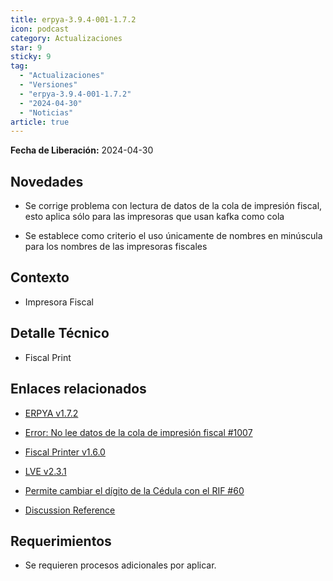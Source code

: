 ```yaml
---
title: erpya-3.9.4-001-1.7.2
icon: podcast
category: Actualizaciones
star: 9
sticky: 9
tag:
  - "Actualizaciones"
  - "Versiones"
  - "erpya-3.9.4-001-1.7.2"
  - "2024-04-30"
  - "Noticias"
article: true
---
```


**Fecha de Liberación:** 2024-04-30

## Novedades

- Se corrige problema con lectura de datos de la cola de impresión fiscal, esto aplica sólo para las impresoras que usan kafka como cola

- Se establece como criterio el uso únicamente de nombres en minúscula para los nombres de las impresoras fiscales

## Contexto

- Impresora Fiscal

## Detalle Técnico

- Fiscal Print

## Enlaces relacionados

- [ERPYA v1.7.2](https://github.com/erpya/adempiere_patch_zk/releases/tag/1.7.2)

- [Error: No lee datos de la cola de impresión fiscal #1007](https://github.com/erpcya/Control-ERPYA/issues/1007)

- [Fiscal Printer v1.6.0](https://github.com/erpya/fiscal-printer/releases/tag/1.6.0)

- [LVE v2.3.1](https://github.com/adempiere/LVE/releases/tag/2.3.1)

- [Permite cambiar el dígito de la Cédula con el RIF #60](https://github.com/adempiere/LVE/issues/60)

- [Discussion Reference](https://github.com/erpya/adempiere_patch_zk/discussions/8)

## Requerimientos

- Se requieren procesos adicionales por aplicar.

